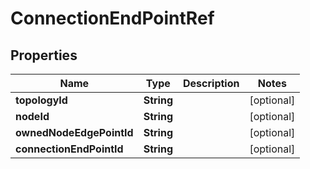 
# ConnectionEndPointRef

## Properties
Name | Type | Description | Notes
------------ | ------------- | ------------- | -------------
**topologyId** | **String** |  |  [optional]
**nodeId** | **String** |  |  [optional]
**ownedNodeEdgePointId** | **String** |  |  [optional]
**connectionEndPointId** | **String** |  |  [optional]



